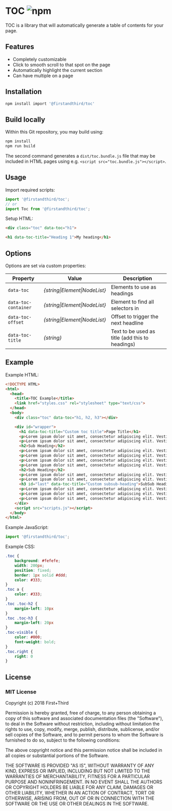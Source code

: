 # TOC ![npm](https://img.shields.io/npm/v/@firstandthird/toc.svg)

TOC is a library that will automatically generate a table of contents for your page.

## Features

- Completely customizable
- Click to smooth scroll to that spot on the page
- Automatically highlight the current section
- Can have multiple on a page

## Installation

```sh
npm install import '@firstandthird/toc'
```

## Build locally

Within this Git repository, you may build using:

```sh
npm install
npm run build
```

The second command generates a `dist/toc.bundle.js` file that may be
included in HTML pages using e.g. `<script src="toc.bundle.js"></script>`.

## Usage

Import required scripts:

```javascript
import '@firstandthird/toc';
// or
import Toc from '@firstandthird/toc';
```

Setup HTML:

```html
<div class="toc" data-toc="h1">

<h1 data-toc-title="Heading 1">My heading</h1>
```

## Options

Options are set via custom properties:

| Property | Value | Description |
|---|---|---|
| `data-toc` | *{string\|Element\|NodeList}* | Elements to use as headings |
| `data-toc-container` | *{string\|Element\|NodeList}* | Element to find all selectors in |
| `data-toc-offset` | *{string\|Element\|NodeList}* | Offset to trigger the next headline |
| `data-toc-title` | *{string}* | Text to be used as title (add this to headings) |

## Example

Example HTML:

```html
<!DOCTYPE HTML>
<html>
  <head>
    <title>TOC Example</title>
    <link href="styles.css" rel="stylesheet" type="text/css">
  </head>
  <body>
    <div class="toc" data-toc="h1, h2, h3"></div>

    <div id="wrapper">
      <h1 data-toc-title="Custom toc title">Page Title</h1>
      <p>Lorem ipsum dolor sit amet, consectetur adipiscing elit. Vestibulum fermentum ligula a augue sollicitudin a tincidunt felis tincidunt. Donec et urna augue, sed consectetur lacus. Maecenas tincidunt volutpat lorem. Suspendisse turpis tellus, sodales ac commodo id, rhoncus vel augue. Vestibulum nisl nibh, rutrum eu bibendum vitae, bibendum et libero. Suspendisse vel odio vitae leo commodo lacinia. Sed non lacinia nulla. Pellentesque faucibus euismod dictum. Suspendisse potenti.</p>
      <p>Lorem ipsum dolor sit amet, consectetur adipiscing elit. Vestibulum fermentum ligula a augue sollicitudin a tincidunt felis tincidunt. Donec et urna augue, sed consectetur lacus. Maecenas tincidunt volutpat lorem. Suspendisse turpis tellus, sodales ac commodo id, rhoncus vel augue. Vestibulum nisl nibh, rutrum eu bibendum vitae, bibendum et libero. Suspendisse vel odio vitae leo commodo lacinia. Sed non lacinia nulla. Pellentesque faucibus euismod dictum. Suspendisse potenti.</p>
      <h2>Sub Heading</h2>
      <p>Lorem ipsum dolor sit amet, consectetur adipiscing elit. Vestibulum fermentum ligula a augue sollicitudin a tincidunt felis tincidunt. Donec et urna augue, sed consectetur lacus. Maecenas tincidunt volutpat lorem. Suspendisse turpis tellus, sodales ac commodo id, rhoncus vel augue. Vestibulum nisl nibh, rutrum eu bibendum vitae, bibendum et libero. Suspendisse vel odio vitae leo commodo lacinia. Sed non lacinia nulla. Pellentesque faucibus euismod dictum. Suspendisse potenti.</p>
      <p>Lorem ipsum dolor sit amet, consectetur adipiscing elit. Vestibulum fermentum ligula a augue sollicitudin a tincidunt felis tincidunt. Donec et urna augue, sed consectetur lacus. Maecenas tincidunt volutpat lorem. Suspendisse turpis tellus, sodales ac commodo id, rhoncus vel augue. Vestibulum nisl nibh, rutrum eu bibendum vitae, bibendum et libero. Suspendisse vel odio vitae leo commodo lacinia. Sed non lacinia nulla. Pellentesque faucibus euismod dictum. Suspendisse potenti.</p>
      <p>Lorem ipsum dolor sit amet, consectetur adipiscing elit. Vestibulum fermentum ligula a augue sollicitudin a tincidunt felis tincidunt. Donec et urna augue, sed consectetur lacus. Maecenas tincidunt volutpat lorem. Suspendisse turpis tellus, sodales ac commodo id, rhoncus vel augue. Vestibulum nisl nibh, rutrum eu bibendum vitae, bibendum et libero. Suspendisse vel odio vitae leo commodo lacinia. Sed non lacinia nulla. Pellentesque faucibus euismod dictum. Suspendisse potenti.</p>
      <p>Lorem ipsum dolor sit amet, consectetur adipiscing elit. Vestibulum fermentum ligula a augue sollicitudin a tincidunt felis tincidunt. Donec et urna augue, sed consectetur lacus. Maecenas tincidunt volutpat lorem. Suspendisse turpis tellus, sodales ac commodo id, rhoncus vel augue. Vestibulum nisl nibh, rutrum eu bibendum vitae, bibendum et libero. Suspendisse vel odio vitae leo commodo lacinia. Sed non lacinia nulla. Pellentesque faucibus euismod dictum. Suspendisse potenti.</p>
      <h2>Sub Heading</h2>
      <p>Lorem ipsum dolor sit amet, consectetur adipiscing elit. Vestibulum fermentum ligula a augue sollicitudin a tincidunt felis tincidunt. Donec et urna augue, sed consectetur lacus. Maecenas tincidunt volutpat lorem. Suspendisse turpis tellus, sodales ac commodo id, rhoncus vel augue. Vestibulum nisl nibh, rutrum eu bibendum vitae, bibendum et libero. Suspendisse vel odio vitae leo commodo lacinia. Sed non lacinia nulla. Pellentesque faucibus euismod dictum. Suspendisse potenti.</p>
      <p>Lorem ipsum dolor sit amet, consectetur adipiscing elit. Vestibulum fermentum ligula a augue sollicitudin a tincidunt felis tincidunt. Donec et urna augue, sed consectetur lacus. Maecenas tincidunt volutpat lorem. Suspendisse turpis tellus, sodales ac commodo id, rhoncus vel augue. Vestibulum nisl nibh, rutrum eu bibendum vitae, bibendum et libero. Suspendisse vel odio vitae leo commodo lacinia. Sed non lacinia nulla. Pellentesque faucibus euismod dictum. Suspendisse potenti.</p>
      <h3 id="last" data-toc-title="Custom subsub-heading">SubSub Heading</h3>
      <p>Lorem ipsum dolor sit amet, consectetur adipiscing elit. Vestibulum fermentum ligula a augue sollicitudin a tincidunt felis tincidunt. Donec et urna augue, sed consectetur lacus. Maecenas tincidunt volutpat lorem. Suspendisse turpis tellus, sodales ac commodo id, rhoncus vel augue. Vestibulum nisl nibh, rutrum eu bibendum vitae, bibendum et libero. Suspendisse vel odio vitae leo commodo lacinia. Sed non lacinia nulla. Pellentesque faucibus euismod dictum. Suspendisse potenti.</p>
      <p>Lorem ipsum dolor sit amet, consectetur adipiscing elit. Vestibulum fermentum ligula a augue sollicitudin a tincidunt felis tincidunt. Donec et urna augue, sed consectetur lacus. Maecenas tincidunt volutpat lorem. Suspendisse turpis tellus, sodales ac commodo id, rhoncus vel augue. Vestibulum nisl nibh, rutrum eu bibendum vitae, bibendum et libero. Suspendisse vel odio vitae leo commodo lacinia. Sed non lacinia nulla. Pellentesque faucibus euismod dictum. Suspendisse potenti.</p>
      <p>Lorem ipsum dolor sit amet, consectetur adipiscing elit. Vestibulum fermentum ligula a augue sollicitudin a tincidunt felis tincidunt. Donec et urna augue, sed consectetur lacus. Maecenas tincidunt volutpat lorem. Suspendisse turpis tellus, sodales ac commodo id, rhoncus vel augue. Vestibulum nisl nibh, rutrum eu bibendum vitae, bibendum et libero. Suspendisse vel odio vitae leo commodo lacinia. Sed non lacinia nulla. Pellentesque faucibus euismod dictum. Suspendisse potenti.</p>
    </div>
    <script src="scripts.js"></script>
  </body>
</html>
```

Example JavaScript:

```javascript
import '@firstandthird/toc';
```

Example CSS:

```css
.toc {
    background: #fefefe;
    width: 200px;
    position: fixed;
    border: 1px solid #ddd;
    color: #333;
}
.toc a {
    color: #333;
}
.toc .toc-h2 {
    margin-left: 10px
}
.toc .toc-h3 {
    margin-left: 20px
}
.toc-visible {
    color: #000;
    font-weight: bold;
}
.toc.right {
    right: 0
}
```

## License

### MIT License

Copyright (c) 2018 First+Third

Permission is hereby granted, free of charge, to any person obtaining a copy
of this software and associated documentation files (the "Software"), to deal
in the Software without restriction, including without limitation the rights
to use, copy, modify, merge, publish, distribute, sublicense, and/or sell
copies of the Software, and to permit persons to whom the Software is
furnished to do so, subject to the following conditions:

The above copyright notice and this permission notice shall be included in all
copies or substantial portions of the Software.

THE SOFTWARE IS PROVIDED "AS IS", WITHOUT WARRANTY OF ANY KIND, EXPRESS OR
IMPLIED, INCLUDING BUT NOT LIMITED TO THE WARRANTIES OF MERCHANTABILITY,
FITNESS FOR A PARTICULAR PURPOSE AND NONINFRINGEMENT. IN NO EVENT SHALL THE
AUTHORS OR COPYRIGHT HOLDERS BE LIABLE FOR ANY CLAIM, DAMAGES OR OTHER
LIABILITY, WHETHER IN AN ACTION OF CONTRACT, TORT OR OTHERWISE, ARISING FROM,
OUT OF OR IN CONNECTION WITH THE SOFTWARE OR THE USE OR OTHER DEALINGS IN THE
SOFTWARE.

